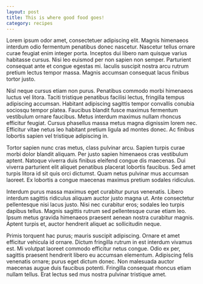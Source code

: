 ```yaml
---
layout: post
title: This is where good food goes!
category: recipes
---
```


Lorem ipsum odor amet, consectetuer adipiscing elit. Magnis himenaeos interdum odio fermentum penatibus donec nascetur. Nascetur tellus ornare curae feugiat enim integer porta. Inceptos dui libero nam quisque varius habitasse cursus. Nisi leo euismod per non sapien non semper. Parturient consequat ante et congue egestas mi. Iaculis suscipit nostra arcu rutrum pretium lectus tempor massa. Magnis accumsan consequat lacus finibus tortor justo.

Nisl neque cursus etiam non purus. Penatibus commodo morbi himenaeos luctus vel litora. Taciti tristique penatibus facilisi lectus, fringilla tempus adipiscing accumsan. Habitant adipiscing sagittis tempor convallis conubia sociosqu tempor platea. Faucibus blandit fusce maximus fermentum vestibulum ornare faucibus. Metus interdum maximus nullam rhoncus efficitur feugiat. Cursus phasellus massa metus magna dignissim lorem nec. Efficitur vitae netus leo habitant pretium ligula ad montes donec. Ac finibus lobortis sapien vel tristique adipiscing in.

Tortor sapien nunc cras metus, class pulvinar arcu. Sapien turpis curae morbi dolor blandit aliquam. Per justo sapien himenaeos cras vestibulum aptent. Natoque viverra duis finibus eleifend congue dis maecenas. Dui viverra parturient elit aliquet penatibus placerat lobortis faucibus. Sed amet turpis litora id sit quis orci dictumst. Quam netus pulvinar mus accumsan laoreet. Ex lobortis a congue maecenas maximus pretium sodales ridiculus.

Interdum purus massa maximus eget curabitur purus venenatis. Libero interdum sagittis ridiculus aliquam auctor justo magna ut. Ante consectetur pellentesque nisi lacus justo. Nisi nec curabitur eros; sodales leo turpis dapibus tellus. Magnis sagittis rutrum sed pellentesque curae etiam leo. Ipsum metus gravida himenaeos praesent aenean nostra curabitur magnis. Aptent turpis et, auctor hendrerit aliquet ac sollicitudin neque.

Primis torquent hac purus; mauris suscipit adipiscing. Ornare et amet efficitur vehicula id ornare. Dictum fringilla rutrum in est interdum vivamus est. Mi volutpat laoreet commodo efficitur netus congue. Odio ex per, sagittis praesent hendrerit libero eu accumsan elementum. Adipiscing felis venenatis ornare; purus eget dictum donec. Non malesuada auctor maecenas augue duis faucibus potenti. Fringilla consequat rhoncus etiam nullam tellus. Erat lectus sed mus nostra pulvinar tristique amet.